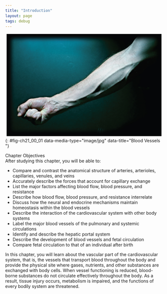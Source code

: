 ```yaml
---
title: "Introduction"
layout: page
tags: debug
---
```


<?cnx.eoc class="summary" title="Chapter Review"?>
<?cnx.eoc class="interactive-exercise" title="Interactive Link Questions"?>
<?cnx.eoc class="multiple-choice" title="Review Questions" ?>
<?cnx.eoc class="free-response" title="Critical Thinking Questions"?>
<?cnx.eoc class=&#8221;references&#8221; title=&#8221;References&#8221;?>
![This photo shows a forearm with the veins bulging.](../resources/2100_Arm_with_Bulging_Veins.jpg "While most blood vessels are located deep from the surface and are not visible, the superficial veins of the upper limb provide an indication of the extent, prominence, and importance of these structures to the body. (credit: Colin Davis)"){: #fig-ch21_00_01 data-media-type="image/jpg" data-title="Blood Vessels "}

<div data-type="note" class="chapter-objectives" markdown="1">
<div data-type="title">
Chapter Objectives
</div>
After studying this chapter, you will be able to:

* Compare and contrast the anatomical structure of arteries, arterioles,
  capillaries, venules, and veins
* Accurately describe the forces that account for capillary exchange
* List the major factors affecting blood flow, blood pressure, and
  resistance
* Describe how blood flow, blood pressure, and resistance interrelate
* Discuss how the neural and endocrine mechanisms maintain homeostasis
  within the blood vessels
* Describe the interaction of the cardiovascular system with other body
  systems
* Label the major blood vessels of the pulmonary and systemic
  circulations
* Identify and describe the hepatic portal system
* Describe the development of blood vessels and fetal circulation
* Compare fetal circulation to that of an individual after birth

</div>
In this chapter, you will learn about the vascular part of the
cardiovascular system, that is, the vessels that transport blood
throughout the body and provide the physical site where gases,
nutrients, and other substances are exchanged with body cells. When
vessel functioning is reduced, blood-borne substances do not circulate
effectively throughout the body. As a result, tissue injury occurs,
metabolism is impaired, and the functions of every bodily system are
threatened.


